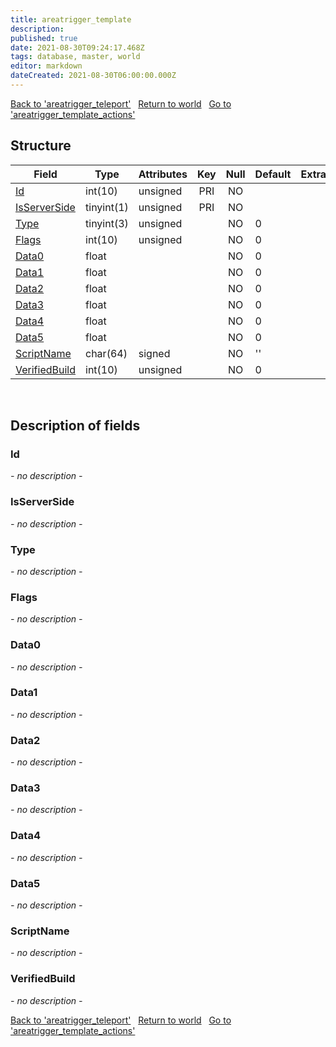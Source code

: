 ```yaml
---
title: areatrigger_template
description: 
published: true
date: 2021-08-30T09:24:17.468Z
tags: database, master, world
editor: markdown
dateCreated: 2021-08-30T06:00:00.000Z
---
```


<a href="https://dev.trinitycore.info/en/database/master/world/areatrigger_teleport" class="mt-5 v-btn v-btn--depressed v-btn--flat v-btn--outlined theme--light v-size--default darkblue--text text--lighten-3"><span class="v-btn__content"><i aria-hidden="true" class="v-icon notranslate v-icon--left mdi mdi-arrow-left theme--light"></i><span>Back to 'areatrigger_teleport'</span></span></a>&nbsp;&nbsp;&nbsp;<a href="https://dev.trinitycore.info/en/database/master/world/home" class="mt-5 v-btn v-btn--depressed v-btn--flat v-btn--outlined theme--light v-size--default darkblue--text text--lighten-3"><span class="v-btn__content"><i aria-hidden="true" class="v-icon notranslate v-icon--left mdi mdi-home-outline theme--light"></i><span>Return to world</span></span></a>&nbsp;&nbsp;&nbsp;<a href="https://dev.trinitycore.info/en/database/master/world/areatrigger_template_actions" class="mt-5 v-btn v-btn--depressed v-btn--flat v-btn--outlined theme--light v-size--default darkblue--text text--lighten-3"><span class="v-btn__content"><span>Go to 'areatrigger_template_actions'</span><i aria-hidden="true" class="v-icon notranslate v-icon--right mdi mdi-arrow-right theme--light"></i></span></a>

## Structure

| Field | Type | Attributes | Key | Null | Default | Extra | Comment |
| --- | --- | --- | :---: | :---: | --- | --- | --- |
| [Id](#Id) | int(10) | unsigned | PRI | NO |  |  |  |
| [IsServerSide](#IsServerSide) | tinyint(1) | unsigned | PRI | NO |  |  |  |
| [Type](#Type) | tinyint(3) | unsigned |  | NO | 0 |  |  |
| [Flags](#Flags) | int(10) | unsigned |  | NO | 0 |  |  |
| [Data0](#Data0) | float |  |  | NO | 0 |  |  |
| [Data1](#Data1) | float |  |  | NO | 0 |  |  |
| [Data2](#Data2) | float |  |  | NO | 0 |  |  |
| [Data3](#Data3) | float |  |  | NO | 0 |  |  |
| [Data4](#Data4) | float |  |  | NO | 0 |  |  |
| [Data5](#Data5) | float |  |  | NO | 0 |  |  |
| [ScriptName](#ScriptName) | char(64) | signed |  | NO | '' |  |  |
| [VerifiedBuild](#VerifiedBuild) | int(10) | unsigned |  | NO | 0 |  |  |
&nbsp;
## Description of fields

### Id
*- no description -*
&nbsp;

### IsServerSide
*- no description -*
&nbsp;

### Type
*- no description -*
&nbsp;

### Flags
*- no description -*
&nbsp;

### Data0
*- no description -*
&nbsp;

### Data1
*- no description -*
&nbsp;

### Data2
*- no description -*
&nbsp;

### Data3
*- no description -*
&nbsp;

### Data4
*- no description -*
&nbsp;

### Data5
*- no description -*
&nbsp;

### ScriptName
*- no description -*
&nbsp;

### VerifiedBuild
*- no description -*
&nbsp;

<a href="https://dev.trinitycore.info/en/database/master/world/areatrigger_teleport" class="mt-5 v-btn v-btn--depressed v-btn--flat v-btn--outlined theme--light v-size--default darkblue--text text--lighten-3"><span class="v-btn__content"><i aria-hidden="true" class="v-icon notranslate v-icon--left mdi mdi-arrow-left theme--light"></i><span>Back to 'areatrigger_teleport'</span></span></a>&nbsp;&nbsp;&nbsp;<a href="https://dev.trinitycore.info/en/database/master/world/home" class="mt-5 v-btn v-btn--depressed v-btn--flat v-btn--outlined theme--light v-size--default darkblue--text text--lighten-3"><span class="v-btn__content"><i aria-hidden="true" class="v-icon notranslate v-icon--left mdi mdi-home-outline theme--light"></i><span>Return to world</span></span></a>&nbsp;&nbsp;&nbsp;<a href="https://dev.trinitycore.info/en/database/master/world/areatrigger_template_actions" class="mt-5 v-btn v-btn--depressed v-btn--flat v-btn--outlined theme--light v-size--default darkblue--text text--lighten-3"><span class="v-btn__content"><span>Go to 'areatrigger_template_actions'</span><i aria-hidden="true" class="v-icon notranslate v-icon--right mdi mdi-arrow-right theme--light"></i></span></a>

